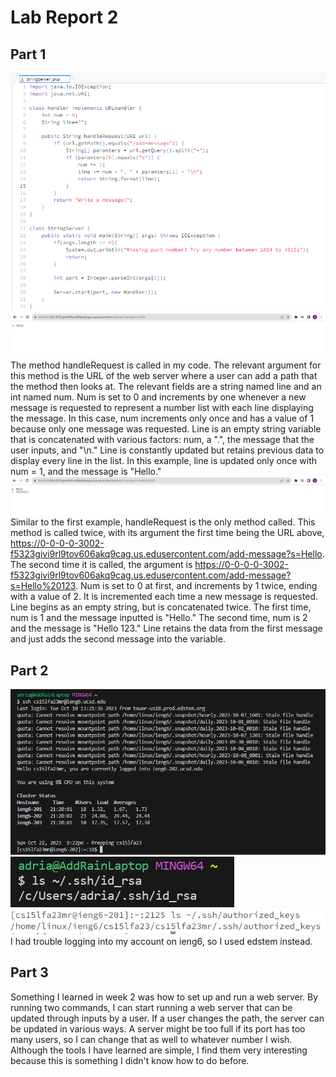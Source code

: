 # **Lab Report 2**
## Part 1
![code](stringserver.png)
![message1](message1.png)
The method handleRequest is called in my code. The relevant argument for this method is the URL of the web server where a user can add a path that the method then looks at. The relevant fields are a string named line and an int named num. Num is set to 0 and increments by one whenever a new message is requested to represent a number list with each line displaying the message. In this case, num increments only once and has a value of 1 because only one message was requested. Line is an empty string variable that is concatenated with various factors: num, a ".", the message that the user inputs, and "\n." Line is constantly updated but retains previous data to display every line in the list. In this example, line is updated only once with num = 1, and the message is "Hello." 
![message2](message2.png)
Similar to the first example, handleRequest is the only method called. This method is called twice, with its argument the first time being the URL above, https://0-0-0-0-3002-f5323givi9rl9tov606akq9cag.us.edusercontent.com/add-message?s=Hello. The second time it is called, the argument is https://0-0-0-0-3002-f5323givi9rl9tov606akq9cag.us.edusercontent.com/add-message?s=Hello%20123. Num is set to 0 at first, and increments by 1 twice, ending with a value of 2. It is incremented each time a new message is requested. Line begins as an empty string, but is concatenated twice. The first time, num is 1 and the message inputted is "Hello." The second time, num is 2 and the message is "Hello 123." Line retains the data from the first message and just adds the second message into the variable. 
## Part 2
![ssh](ssh.png)
![privatekey](privatekey.png)
![publickey](sshpublickey.png)
I had trouble logging into my account on ieng6, so I used edstem instead.
## Part 3
Something I learned in week 2 was how to set up and run a web server. By running two commands, I can start running a web server that can be updated through inputs by a user. If a user changes the path, the server can be updated in various ways. A server might be too full if its port has too many users, so I can change that as well to whatever number I wish. Although the tools I have learned are simple, I find them very interesting because this is something I didn't know how to do before.
